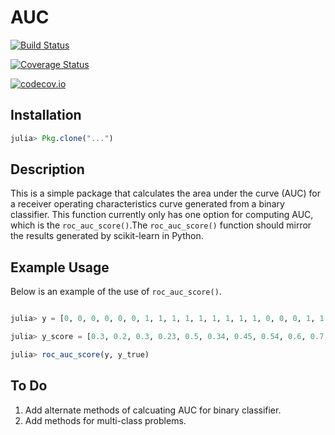 # AUC

[![Build Status](https://travis-ci.org/paulstey/AUC.jl.svg?branch=master)](https://travis-ci.org/paulstey/AUC.jl)

[![Coverage Status](https://coveralls.io/repos/paulstey/AUC.jl/badge.svg?branch=master&service=github)](https://coveralls.io/github/paulstey/AUC.jl?branch=master)

[![codecov.io](http://codecov.io/github/paulstey/AUC.jl/coverage.svg?branch=master)](http://codecov.io/github/paulstey/AUC.jl?branch=master)

## Installation
```julia
julia> Pkg.clone("...")
```

    
## Description
This is a simple package that calculates the area under the curve (AUC) for a receiver operating characteristics curve generated from a binary classifier. This function currently only has one option for computing AUC, which is the `roc_auc_score()`.The `roc_auc_score()` function should mirror the results generated by scikit-learn in Python.


## Example Usage
Below is an example of the use of `roc_auc_score()`.
     
```julia

julia> y = [0, 0, 0, 0, 0, 0, 1, 1, 1, 1, 1, 1, 1, 1, 1, 0, 0, 0, 1, 1, 0, 1, 1, 1, 1]

julia> y_score = [0.3, 0.2, 0.3, 0.23, 0.5, 0.34, 0.45, 0.54, 0.6, 0.7, 0.8, 0.65, 0.5, 0.4, 0.3, 0.2, 0.6, 0.7, 0.5, 0.2, 0.1, 0.7, 0.2, 0.7, 0.4]

julia> roc_auc_score(y, y_true)
```

 ## To Do
 1. Add alternate methods of calcuating AUC for binary classifier.
 2. Add methods for multi-class problems.
    